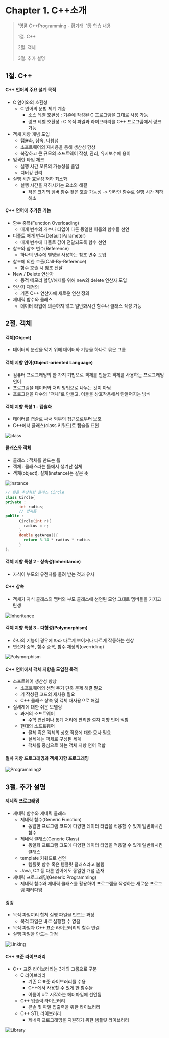 # Chapter 1. C++소개

> '명품 C++Programming - 황기태' 1장 학습 내용
>
> 1절. C++
>
> 2절. 객체
>
> 3절. 추가 설명

## 1절. C++

#### C++ 언어의 주요 설계 목적

- C 언어와의 호환성
  - C 언어의 문법 체계 계승
    - 소스 레벨 호환성 : 기존에 작성된 C 프로그램을 그대로 사용 가능
    - 링크 레벨 호환성 : C 목적 파일과 라이브러리를 C++ 프로그램에서 링크 가능
- 객체 지향 개념 도입
  - 캡슐화, 상속, 다형성
  - 소프트웨어의 재사용을 통해 생산성 향상
  - 복잡하고 큰 규모의 소프트웨어 작성, 관리, 유지보수에 용이
- 엄격한 타입 체크
  - 실행 시간 오류의 가능성을 줄임
  - 디버깅 편리
- 실행 시간 효율성 저하 최소화
  - 실행 시간을 저하시키는 요소와 해결
    - 작은 크기의 멤버 함수 잦은 호출 가능성 -> 인라인 함수로 실행 시간 저하 해소

#### C++ 언어에 추가된 기능

- 함수 중복(Function Overloading)
  - 매개 변수의 개수나 타입이 다른 동일한 이름의 함수들 선언
- 디폴트 매개 변수(Default Parameter)
  - 매개 변수에 디폴트 값이 전달되도록 함수 선언
- 참조와 참조 변수(Reference)
  - 하나의 변수에 별명을 사용하는 참조 변수 도입
- 참조에 의한 호출(Call-By-Reference)
  - 함수 호출 시 참조 전달
- New / Delete 연산자
  - 동적 메모리 할당/해제를 위해 new와 delete 연산자 도입
- 연산자 재정의
  - 기존 C++ 연산자에 새로운 연산 정의
- 제네릭 함수와 클래스
  - 데이터 타입에 의존하지 않고 일반화시킨 함수나 클래스 작성 가능

## 2절. 객체

#### 객체(Object)

- 데이터의 분산을 막기 위해 데이터와 기능을 하나로 묶은 그룹

#### 객체 지향 언어(Object-oriented Language)

- 컴퓨터 프로그래밍의 한 가지 기법으로 객체를 만들고 객체를 사용하는 프로그래밍 언어
- 프로그램을 데이터와 처리 방법으로 나누는 것이 아님
- 프로그램을 다수의 "객체"로 만들고, 이들을 상호작용해서 만들어지는 방식

#### 객체 지향 특성 1 - 캡슐화

- 데이터를 캡슐로 싸서 외부의 접근으로부터 보호
- C++에서 클래스(class 키워드)로 캡슐을 표현

![class](https://github.com/BangYunseo/TIL/blob/main/Language/Cpp/Image/ch01/class.PNG)

#### 클래스와 객체

- 클래스 : 객체를 만드는 틀
- 객체 : 클래스라는 틀에서 생겨난 실체
- 객체(object), 실체(instance)는 같은 뜻

![instance](https://github.com/BangYunseo/TIL/blob/main/Language/Cpp/Image/ch01/instance.PNG)

```C++
// 원을 추상화한 클래스 Circle
class Circle{
private :
      int radius;
      // 반지름
public :
      Circle(int r){
        radius = r;
      }
      double getArea(){
        return 3.14 * radius * radius
      }
};
```

#### 객체 지향 특성 2 - 상속성(Inheritance)

- 자식이 부모의 유전자를 물려 받는 것과 유사

#### C++ 상속

- 객체가 자식 클래스의 멤버와 부모 클래스에 선언된 모양 그대로 멤버들을 가지고 탄생

![Inheritance](https://github.com/BangYunseo/TIL/blob/main/Language/Cpp/Image/ch01/Inheritance.PNG)

#### 객체 지향 특성 3 - 다형성(Polymorphism)

- 하나의 기능이 경우에 따라 다르게 보이거나 다르게 작동하는 현상
- 연산자 중복, 함수 중복, 함수 재정의(overriding)

![Polymorphism](https://github.com/BangYunseo/TIL/blob/main/Language/Cpp/Image/ch01/Polymorphism.PNG)

#### C++ 언어에서 객체 지향을 도입한 목적

- 소프트웨어 생산성 향상
  - 소프트웨어의 생명 주기 단축 문제 해결 필요
  - 기 작성된 코드의 재사용 필요
  - C++ 클래스 상속 및 객체 재사용으로 해결
- 실세계에 대한 쉬운 모델링
  - 과거의 소프트웨어
    - 수학 연산이나 통계 처리에 편리한 절차 지향 언어 적함
  - 현대의 소프트웨어
    - 물체 혹은 객체의 상호 작용에 대한 묘사 필요
    - 실세계는 객체로 구성된 세계
    - 객체를 중심으로 하는 객체 지향 언어 적합

#### 절차 지향 프로그래밍과 객체 지향 프로그래밍

![Programming2](https://github.com/BangYunseo/TIL/blob/main/Language/Cpp/Image/ch01/Programming2.PNG)

## 3절. 추가 설명

#### 제네릭 프로그래밍

- 제네릭 함수와 제네릭 클래스
  - 제네릭 함수(Generic Function)
    - 동일한 프로그램 코드에 다양한 데이터 타입을 적용할 수 있게 일반화시킨 함수
  - 제네릭 클래스(Generic Class)
    - 동일화 프로그램 크도에 다양한 데이터 타입을 적용할 수 있게 일반화시킨 클래스
  - template 키워드로 선언
    - 템플릿 함수 혹은 템플릿 클래스라고 불림
  - Java, C# 등 다른 언어에도 동일한 개념 존재
- 제네릭 프로그래밍(Generic Programming)
  - 제네릭 함수와 제네릭 클래스를 활용하여 프로그램을 작성하는 새로운 프로그램 패러다임

#### 링킹

- 목적 파일끼리 합쳐 실행 파일을 만드는 과정
  - 목적 파일은 바로 실행할 수 없음
- 목적 파일과 C++ 표준 라이브러리의 함수 연결
- 실행 파일을 만드는 과정

![Linking](https://github.com/BangYunseo/TIL/blob/main/Language/Cpp/Image/ch01/Linking.PNG)

#### C++ 표준 라이브러리

- C++ 표준 라이브러리는 3개의 그룹으로 구분
  - C 라이브러리
    - 기존 C 표준 라이브러리를 수용
    - C++에서 사용할 수 있게 한 함수들
    - 이름이 c로 시작하는 헤더파일에 선언됨
  - C++ 입출력 라이브러리
    - 콘솔 및 파일 입출력을 위한 라이브러리
  - C++ STL 라이브러리
    - 제네릭 프로그래밍을 지원하기 위한 템플릿 라이브러리

![Library](https://github.com/BangYunseo/TIL/blob/main/Language/Cpp/Image/ch01/Library.PNG)
